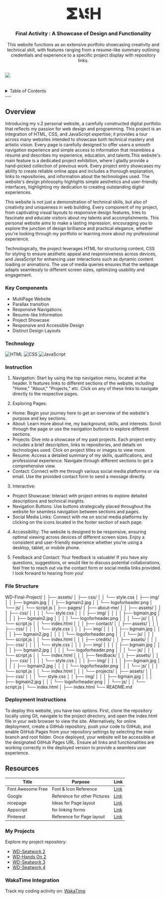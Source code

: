 <a name="readme-top">

<br/>

<br />
<div align="center">
  <a href="https://github.com/yram-nna12/">
  <!-- TODO: If you want to add logo or banner you can add it here -->
    <img src="./assets/img/logoforheader.png" alt="" width="130" height="">
  </a>
<!-- TODO: Change Title to the name of the title of your Project -->
  <h3 align="center">Final Activity :  A Showcase of Design and Functionality</h3>
</div>
<!-- TODO: Make a short description -->
<div align="center">
This website functions as an extensive portfolio showcasing creativity and technical skill, with features ranging from a resume-like summary outlining credentials and experience to a specific project display with repository links.
</div>

<br />

<!-- TODO: Change the zyx-0314 into your github username  -->
<!-- TODO: Change the WD-Template-Project into the same name of your folder -->
![](https://visit-counter.vercel.app/counter.png?page=yram-nna12/WD-Final-Activity)

<br />

<!-- TODO: If you want to add more layers for your readme -->
<details>
  <summary>Table of Contents</summary>
  <ol>
    <li>
      <a href="#overview">Overview</a>
      <ol>
        <li>
          <a href="#key-components">Key Components</a>
        </li>
        <li>
          <a href="#technology">Technology</a>
        </li>
      </ol>
    </li>
    <li>
      <a href="#resources">Resources</a>
      <li>
      <a href="#Instruction">Instructions</a>
    </li>
    <li>
      <a href="#File Structure">File Structure</a>
    </li>
    <li>
      <a href="#Deployment Instructions">Deployment Instructions</a>
    </li>
    <li>
      <a href="#Resources">Resources</a>
    </li>
    <li>
      <a href="#My Projects">My Projects</a>
    </li>
    <li>
      <a href="# WakaTime Integration">WakaTime Integration</a>
    </li>
    </li>
  </ol>
</details>
---

## Overview

<!-- TODO: To be changed -->
<!-- The following are just sample -->
Introducing my v.2 personal website, a carefully constructed digital portfolio that reflects my passion for web design and programming. This project is an integration of HTML, CSS, and JavaScript expertise; it provides a tour across many websites intended to showcase both technical mastery and artistic vision. Every page is carefully designed to offer users a smooth navigation experience and simple access to information that resembles a résumé and describes my experience, education, and talents.This website's main feature is a dedicated project exhibition, where I gladly provide a hand-picked collection of previous work. Every project entry showcases my ability to create reliable online apps and includes a thorough explanation, links to repositories, and information about the technologies used. The website's design philosophy highlights simple aesthetics and user-friendly interfaces, highlighting my dedication to creating outstanding digital experiences.

This website is not just a demonstration of technical skills, but also of creativity and uniqueness in web building. Every component of my project, from captivating visual layouts to responsive design features, tries to fascinate and educate visitors about my talents and accomplishments. This personal website aims to make a lasting impression, encouraging you to explore the junction of design brilliance and practical elegance, whether you're looking through my portfolio or learning more about my professional experience.

Technologically, the project leverages HTML for structuring content, CSS for styling to ensure aesthetic appeal and responsiveness across devices, and JavaScript for enhancing user interactions such as dynamic content loading or animations. The use of media queries ensures that the webpage adapts seamlessly to different screen sizes, optimizing usability and engagement.

### Key Components
<!-- TODO: List of Key Components -->
<!-- The following are just sample -->
- MultiPage Website
- Parallax transition
- Responsive Navigations
- Resume-like Information
- Project Showcase
- Responsive and Accessible Design
- Distinct Design Layouts

### Technology
<!-- TODO: List of Technology Used -->
![HTML](https://img.shields.io/badge/HTML-E34F26?style=for-the-badge&logo=html5&logoColor=white)
![CSS](https://img.shields.io/badge/CSS-1572B6?style=for-the-badge&logo=css3&logoColor=white)
![JavaScript](https://img.shields.io/badge/JavaScript-F7DF1E?style=for-the-badge&logo=javascript&logoColor=white)

### Instruction

1. Navigation: Start by using the top navigation menu, located at the header. It features links to different sections of the website, including "Home," "About," "Projects," etc. Click on any of these links to navigate directly to the respective pages.

2. Exploring Pages: 
- Home: Begin your journey here to get an overview of the website's purpose and key sections.
- About: Learn more about me, my background, skills, and interests. Scroll through the page or use the navigation buttons to explore different sections.
- Projects: Dive into a showcase of my past projects. Each project entry includes a brief description, links to repositories, and details on technologies used. Click on project titles or images to view more.
- Resume: Access a detailed summary of my skills, qualifications, and professional experience. Navigate through different sections to get a comprehensive view.
- Contact: Connect with me through various social media platforms or via email. Use the provided contact form to send a message directly.

3. Interactive: 
- Project Showcase: Interact with project entries to explore detailed descriptions and technical insights.
- Navigation Buttons: Use buttons strategically placed throughout the website for seamless navigation between sections and pages.
- Social Media Links: Connect with me on social media platforms by clicking on the icons located in the footer section of each page.

4. Accessibility: The website is designed to be responsive, ensuring optimal viewing across devices of different screen sizes. Enjoy a consistent and user-friendly experience whether you're using a desktop, tablet, or mobile phone.

5. Feedback and Contact:
Your feedback is valuable! If you have any questions, suggestions, or would like to discuss potential collaborations, feel free to reach out via the contact form or social media links provided. I look forward to hearing from you!

### File Structure

WD-Final-Project/
│
├── assets/
│   ├── css/
│   │   └── style.css
│   ├── img/
│   │   ├── bgmain.jpg
│   │   ├── bgmain2.jpg
│   │   └── logoforheader.png
│   └── js/
│       └── script.js
│
├── pages/
│   ├── about-me/
│   │   ├── assets/
│   │   │   ├── css/
│   │   │   │   └── style.css
│   │   │   ├── img/
│   │   │   │   ├── bgmain.jpg
│   │   │   │   ├── bgmain2.jpg
│   │   │   │   └── logoforheader.png
│   │   │   └── js/
│   │   │       └── script.js
│   │   └── index.html
│   │
│   ├── contact/
│   │   ├── assets/
│   │   │   ├── css/
│   │   │   │   └── style.css
│   │   │   ├── img/
│   │   │   │   ├── bgmain.jpg
│   │   │   │   ├── bgmain2.jpg
│   │   │   │   └── logoforheader.png
│   │   │   └── js/
│   │   │       └── script.js
│   │   └── index.html
│   │
│   ├── credits/
│   │   ├── assets/
│   │   │   ├── css/
│   │   │   │   └── style.css
│   │   │   ├── img/
│   │   │   │   ├── bgmain.jpg
│   │   │   │   ├── bgmain2.jpg
│   │   │   │   └── logoforheader.png
│   │   │   └── js/
│   │   │       └── script.js
│   │   └── index.html
│   │
│   ├── feedback/
│   │   ├── assets/
│   │   │   ├── css/
│   │   │   │   └── style.css
│   │   │   ├── img/
│   │   │   │   ├── bgmain.jpg
│   │   │   │   ├── bgmain2.jpg
│   │   │   │   └── logoforheader.png
│   │   │   └── js/
│   │   │       └── script.js
│   │   └── index.html
│   │
│   └── projects/
│       ├── assets/
│       │   ├── css/
│       │   │   └── style.css
│       │   ├── img/
│       │   │   ├── bgmain.jpg
│       │   │   ├── bgmain2.jpg
│       │   │   └── logoforheader.png
│       │   └── js/
│       │       └── script.js
│       └── index.html
│
├── index.html
└── README.md

### Deployment Instructions

To deploy this website, you have two options. First, clone the repository locally using Git, navigate to the project directory, and open the index.html file in your web browser to view the site. Alternatively, for online deployment, create a GitHub repository, push your code to GitHub, and enable GitHub Pages from your repository settings by selecting the main branch and root folder. Once deployed, your website will be accessible at the designated GitHub Pages URL. Ensure all links and functionalities are working correctly in the deployed version to provide a seamless user experience.

## Resources

<!-- TODO: Add References -->
| Title | Purpose | Link |
|-|-|-|
| Font Awesome Free | Font & Icon Reference | [Link](https://cdnjs.cloudflare.com/ajax/libs/font-awesome/6.0.0-beta3/css/all.min.css) |
| Google | Reference for other Pictures | [Link](https://www.google.com/webhp?hl=en&sa=X&ved=0ahUKEwi0-Za1kIGHAxX_QfUHHfumBSIQPAgJ) |
| nicepage | Ideas for Page layout | [Link](https://nicepage.com/) |
| Appscript | for linking forms | [Link](https://script.google.com/home) |
| Pinterest |Reference for Page layout | [Link](https://ph.pinterest.com/) |

### My Projects

Explore my project repository: 
- [WD-Seatwork 2](https://github.com/yram-nna12/WD-Seatwork2.git)
- [WD-Hands On 2](https://github.com/yram-nna12/WD-Hands-On-2.git)
- [WD-Seatwork 3](https://github.com/yram-nna12/WD-Seatwork3.git)
- [WD-Seatwork 4](https://github.com/yram-nna12/WD-Seatwork-4.git)


### WakaTime Integration

Track my coding activity on: [WakaTime](https://wakatime.com/projects/WD-Final-Activity?start=2024-07-09&end=2024-07-15)
